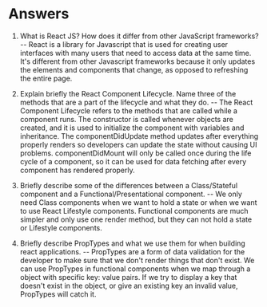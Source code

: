 # Answers

1. What is React JS? How does it differ from other JavaScript frameworks? -- React is a library for Javascript that is used for creating user interfaces with many users that need to access data at the same time. It's different from other Javascript frameworks because it only updates the elements and components that change, as opposed to refreshing the entire page.


2. Explain briefly the React Component Lifecycle. Name three of the methods that are a part of the lifecycle and what they do. -- The React Component Lifecycle refers to the methods that are called while a component runs. The constructor is called whenever objects are created, and it is used to initialize the component with variables and inheritance. The componentDidUpdate method updates after everything properly renders so developers can update the state without causing UI problems. componentDidMount will only be called once during the life cycle of a component, so it can be used for data fetching after every component has rendered properly.


3. Briefly describe some of the differences between a Class/Stateful component and a Functional/Presentational component. -- We only need Class components when we want to hold a state or when we want to use React Lifestyle components. Functional components are much simpler and only use one render method, but they can not hold a state or Lifestyle components.


4. Briefly describe PropTypes and what we use them for when building react applications. -- PropTypes are a form of data validation for the developer to make sure that we don't render things that don't exist. We can use PropTypes in functional components when we map through a object with specific key: value pairs. If we try to display a key that doesn't exist in the object, or give an existing key an invalid value, PropTypes will catch it.
